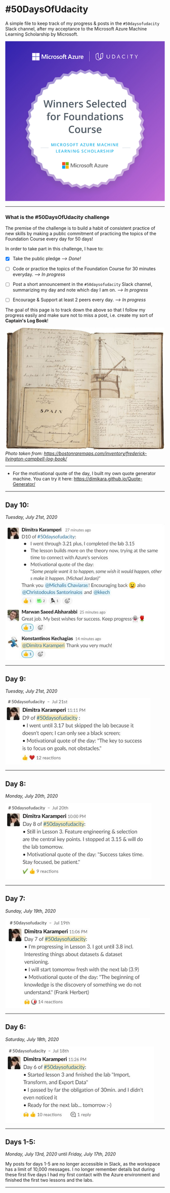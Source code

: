 # #50DaysOfUdacity

A simple file to keep track of my progress & posts in the `#50daysofudacity` Slack channel, after my acceptance to the Microsoft Azure Machine Learning Scholarship by Microsoft.

![ScholarshipBadge](./img/MicrosoftML_FoundationCourse_Scholarship.jpg "Microsoft Scholarship Badge")

___

### **What is the #50DaysOfUdacity challenge**

The premise of the challenge is to build a habit of consistent practice of new skills by making a public commitment of practicing the topics of the Foundation Course every day for 50 days!

In order to take part in this challenge, I have to:

- [x] Take the public pledge *--> Done!*

- [ ] Code or practice the topics of the Foundation Course for 30 minutes everyday. *--> In progress*

- [ ] Post a short announcement in the  `#50daysofudacity` Slack channel, summarizing my day and note which day I am on. *--> In progress*

- [ ] Encourage &  Support at least 2 peers every day. *--> In progress*

The goal of this page is to track down the above so that I follow my progress easily and make sure not to miss a post, i.e. create my sort of **Captain's Log Book**!

![CaptainsLogBook](./img/CaptainsLogBook2.JPG "Captain's Log Book")
*Photo taken from: https://bostonraremaps.com/inventory/frederick-livington-campbell-log-book/*
___

* For the motivational quote of the day, I built my own quote generator machine. You can try it here: https://dimikara.github.io/Quote-Generator/

___

## **Day 10:** 

*Tuesday, July 21st, 2020*

![Day10](./img/Day10.JPG "Day 10 Slack post")

___

## **Day 9:** 

*Tuesday, July 21st, 2020*

![Day9](./img/Day9.JPG "Day 9 Slack post")

___

## **Day 8:** 

*Monday, July 20th, 2020*

![Day8](./img/Day8.JPG "Day 8 Slack post")

___

## **Day 7:** 

*Sunday, July 19th, 2020*

![Day7](./img/Day7.JPG "Day 7 Slack post")

___

## **Day 6:** 

*Saturday, July 18th, 2020*

![Day6](./img/Day6.jpg "Day 6 Slack post")

___

## **Days 1-5:** 

*Monday, July 13rd, 2020* until *Friday, July 17th, 2020*

My posts for days 1-5 are no longer accessible in Slack, as the workspace has a limit of 10,000 messages.
I no longer remember details but during these first five days I had my first contact with the Azure environment and finished the first two lessons and the labs.
___





